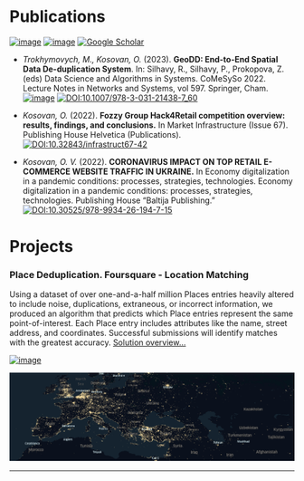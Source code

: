 # Publications

[![image](https://img.shields.io/badge/orcid-A6CE39?style=for-the-badge&logo=orcid&logoColor=white)](https://orcid.org/0000-0002-9790-713X)
[![image](https://img.shields.io/badge/Research_Gate-00CCBB.svg?&style=for-the-badge&logo=ResearchGate&logoColor=white)](https://www.researchgate.net/profile/Oleksandr-Kosovan)
[![Google Scholar](https://img.shields.io/badge/Google%20Scholar-4285F4?style=for-the-badge&logo=google-scholar&logoColor=white)](https://scholar.google.com/citations?user=CvOs8wQAAAAJ&hl=uk)

- *Trokhymovych, M., Kosovan, O.* (2023). **GeoDD: End-to-End Spatial Data De-duplication System**. In: Silhavy, R., Silhavy, P., Prokopova, Z. (eds) Data Science and Algorithms in Systems. CoMeSySo 2022. Lecture Notes in Networks and Systems, vol 597. Springer, Cham. [![image](https://img.shields.io/badge/Full%20Text-PDF-lightgrey)](pdf/GeoDD.pdf)  [![DOI:10.1007/978-3-031-21438-7_60](https://zenodo.org/badge/DOI/10.1007/978-3-319-76207-4_15.svg)](https://doi.org/10.1007/978-3-031-21438-7_60)

- *Kosovan, O.* (2022). **Fozzy Group Hack4Retail competition overview: results, findings, and conclusions.** In Market Infrastructure (Issue 67). Publishing House Helvetica (Publications). [![DOI:10.32843/infrastruct67-42](https://zenodo.org/badge/DOI/10.1007/978-3-319-76207-4_15.svg)](https://doi.org/10.32843/infrastruct67-4)

- *Kosovan, O. V.* (2022). **CORONAVIRUS IMPACT ON TOP RETAIL E-COMMERCE WEBSITE TRAFFIC IN UKRAINE.** In Economy digitalization in a pandemic conditions: processes, strategies, technologies. Economy digitalization in a pandemic conditions: processes, strategies, technologies. Publishing House “Baltija Publishing.” [![DOI:10.30525/978-9934-26-194-7-15](https://zenodo.org/badge/DOI/10.1007/978-3-319-76207-4_15.svg)](https://doi.org/10.30525/978-9934-26-194-7-15)


# Projects

### Place Deduplication. Foursquare - Location Matching

Using a dataset of over one-and-a-half million Places entries heavily altered to include noise, duplications, extraneous, or incorrect information, we produced an algorithm that predicts which Place entries represent the same point-of-interest. Each Place entry includes attributes like the name, street address, and coordinates. Successful submissions will identify matches with the greatest accuracy. [Solution overview...](https://beemind.tech/blog-geodd.html)

[![image](https://img.shields.io/badge/Kaggle-20BEFF?style=for-the-badge&logo=Kaggle&logoColor=white)](https://www.kaggle.com/kosovanolexandr)




<img src="images/place_dd.png?raw=true"/>

---

